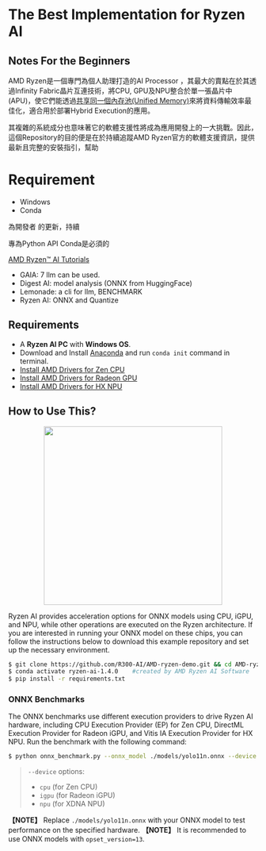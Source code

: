 # The Best Implementation for Ryzen AI

## Notes For the Beginners

AMD Ryzen是一個專門為個人助理打造的AI Processor ，其最大的賣點在於其透過Infinity Fabric晶片互連技術，將CPU, GPU及NPU整合於單一張晶片中(APU)，使它們能透過[共享同一個內存池(Unified Memory)](https://rocm.docs.amd.com/projects/HIP/en/docs-6.2.0/how-to/unified_memory.html)來將資料傳輸效率最佳化，適合用於部署Hybrid Execution的應用。

其複雜的系統成分也意味著它的軟體支援性將成為應用開發上的一大挑戰。因此，這個Repository的目的便是在於持續追蹤AMD Ryzen官方的軟體支援資訊，提供最新且完整的安裝指引，幫助

# Requirement
* Windows
* Conda

為開發者
的更新，持續

專為Python API
Conda是必須的

[AMD Ryzen™ AI Tutorials](https://youtube.com/playlist?list=PLYw1WVX5aNHABNAfottruTY8oX2eFlzmz&si=zigYfA3XEIu2OMmT)


* GAIA: 7 llm can be used.
* Digest AI: model analysis (ONNX from HuggingFace)
* Lemonade: a cli for llm, BENCHMARK
* Ryzen AI: ONNX and Quantize

## Requirements
* A **Ryzen AI PC** with **Windows OS**.
* Download and Install [Anaconda](https://www.anaconda.com/download) and run `conda init` command in terminal.
* [Install AMD Drivers for Zen CPU](https://www.amd.com/zh-tw/developer/zendnn.html)
* [Install AMD Drivers for Radeon GPU](https://www.amd.com/en/support/download/drivers.html)
* [Install AMD Drivers for HX NPU](https://ryzenai.docs.amd.com/en/latest/inst.html) 

## How to Use This?

<div align="center">
<img src="https://github.com/R300-AI/AMD-ryzen-demo/blob/main/docs/images/chipset.png" width=360"/>
</div>

Ryzen AI provides acceleration options for ONNX models using CPU, iGPU, and NPU, while other operations are executed on the Ryzen architecture. If you are interested in running your ONNX model on these chips, you can follow the instructions below to download this example repository and set up the necessary environment.
  
  ```bash
  $ git clone https://github.com/R300-AI/AMD-ryzen-demo.git && cd AMD-ryzen-demo
  $ conda activate ryzen-ai-1.4.0    #created by AMD Ryzen AI Software
  $ pip install -r requirements.txt
  ```

### ONNX Benchmarks

The ONNX benchmarks use different execution providers to drive Ryzen AI hardware, including CPU Execution Provider (EP) for Zen CPU, DirectML Execution Provider for Radeon iGPU, and Vitis IA Execution Provider for HX NPU. Run the benchmark with the following command:
  
  ```bash
  $ python onnx_benchmark.py --onnx_model ./models/yolo11n.onnx --device cpu
  ```
  > `--device` options:
  > -  `cpu` (for Zen CPU)
  > -  `igpu` (for Radeon iGPU)
  > -  `npu` (for XDNA NPU)

**【NOTE】** Replace `./models/yolo11n.onnx` with your ONNX model to test performance on the specified hardware.
**【NOTE】** It is recommended to use ONNX models with `opset_version=13`.
